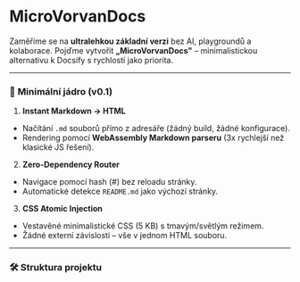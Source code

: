 # MicroVorvanDocs

Zaměříme se na **ultralehkou základní verzi** bez AI, playgroundů a kolaborace. Pojďme vytvořit **„MicroVorvanDocs"** – minimalistickou alternativu k Docsify s rychlostí jako priorita.

---

### 🎯 **Minimální jádro (v0.1)**

1. **Instant Markdown → HTML**
  
  - Načítání `.md` souborů přímo z adresáře (žádný build, žádné konfigurace).
  - Rendering pomocí **WebAssembly Markdown parseru** (3x rychlejší než klasické JS řešení).
2. **Zero-Dependency Router**
  
  - Navigace pomocí hash (#) bez reloadu stránky.
  - Automatické detekce `README.md` jako výchozí stránky.
3. **CSS Atomic Injection**
  
  - Vestavěné minimalistické CSS (5 KB) s tmavým/světlým režimem.
  - Žádné externí závislosti – vše v jednom HTML souboru.

---

### 🛠️ **Struktura projektu**

